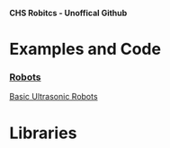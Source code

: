 <strong>CHS Robitcs - Unoffical Github </strong>
<br>
<h1>Examples and Code</h1>
<h3><a href="https://github.com/CHS-robotics/Robots"><strong>Robots</strong></a></h3>
<a href="https://github.com/CHS-robotics/Robots/tree/master/Ultrasonic">Basic Ultrasonic Robots</a>
<br>
<h1>Libraries</h1>
